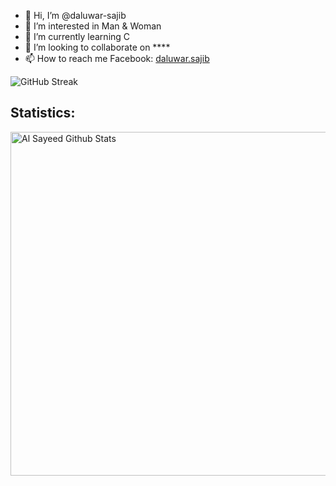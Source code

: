 
- 👋 Hi, I’m @daluwar-sajib
- 👀 I’m interested in Man & Woman
- 🌱 I’m currently learning C
- 💞️ I’m looking to collaborate on ****
- 📫 How to reach me Facebook: [daluwar.sajib](https://www.facebook.com/daluwar.sajib)

![GitHub Streak](https://streak-stats.demolab.com/?user=daluwar-sajib)

## Statistics:
<a href="https://github.com/daluwar-sajib"><img width="550px" alt="Al Sayeed Github Stats"  src="https://github-readme-stats.vercel.app/api?username=alsayeedar&show_icons=true"/></a>

